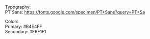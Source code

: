 Typography:
<br/>
PT Sans:
https://fonts.google.com/specimen/PT+Sans?query=PT+Sa
<br/>

Colors:
<br/>
Primary: #B4E4FF
<br/>
Secondary: #F6F1F1
